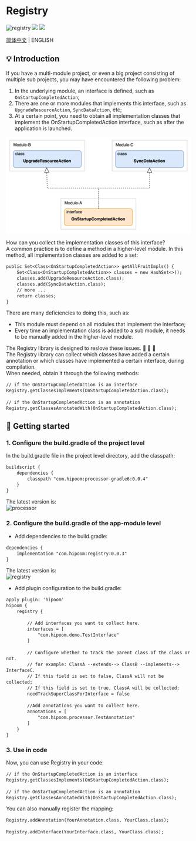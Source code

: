 # Registry

![registry](https://img.shields.io/maven-central/v/com.hipoom/registry)    ![](https://img.shields.io/github/last-commit/hipoom/registry?color=blue)     ![](https://img.shields.io/github/license/hipoom/registry)

[简体中文](https://github.com/hipoom/registry/blob/main/README-CN.md) | ENGLISH


## 💡 Introduction
If you have a multi-module project, or even a big project consisting of multiple sub projects, you may have encountered the following problem:
1. In the underlying module, an interface is defined, such as `OnStartupCompletedAction`;
2. There are one or more modules that implements this interface, such as `UpgradeResourceAction`, `SyncDataAction`, etc;
3. At a certain point, you need to obtain all implementation classes that implement the OnStartupCompletedAction interface, such as after the application is launched.

![](./doc-resources/case.jpg)

How can you collect the implementation classes of this interface?  
A common practice is to define a method in a higher-level module. In this method, all implementation classes are added to a set:  
```
public Set<Class<OnStartupCompletedAction>> getAllFruitImpls() {
    Set<Class<OnStartupCompletedAction>> classes = new HashSet<>();
    classes.add(UpgradeResourceAction.class);
    classes.add(SyncDataAction.class);
    // more ...
    return classes;
}
```

There are many deficiencies to doing this, such as:  
* This module must depend on all modules that implement the interface;
* Every time an implementation class is added to a sub module, it needs to be manually added in the higher-level module.

The Registry library is designed to reslove these issues. 🎉 🎉 🎉  
The Registry library can collect which classes have added a certain annotation or which classes have implemented a certain interface, during compilation.  
When needed, obtain it through the following methods:  
```
// if the OnStartupCompletedAction is an interface
Registry.getClassesImplements(OnStartupCompletedAction.class);

// if the OnStartupCompletedAction is an annotation
Registry.getClassesAnnotatedWith(OnStartupCompletedAction.class);
```


## 🔨 Getting started
### 1. Configure the build.gradle of the project level
In the build.gradle file in the project level directory, add the classpath:
```
buildscript {
    dependencies {
        classpath "com.hipoom:processor-gradle6:0.0.4"
    }
}
```
The latest version is:  
![processor](https://img.shields.io/maven-central/v/com.hipoom/processor-gradle6) 

### 2. Configure the build.gradle of the app-module level
* Add dependencies to the build.gradle:
```
dependencies {
    implementation "com.hipoom:registry:0.0.3"
}
```
The latest version is:  
![registry](https://img.shields.io/maven-central/v/com.hipoom/registry) 

* Add plugin configuration to the build.gradle:
```
apply plugin: 'hipoom'
hipoom {
    registry {
        
        // Add interfaces you want to collect here.
        interfaces = [
            "com.hipoom.demo.TestInterface"
        ]

        // Configure whether to track the parent class of the class or not.
        // for example: ClassA --extends--> ClassB --implements--> InterfaceC.
        // If this field is set to false, ClassA will not be collected;
        // If this field is set to true, ClassA will be collected;
        needTrackSuperClassForInterface = false

        //Add annotations you want to collect here.
        annotations = [
            "com.hipoom.processor.TestAnnotation"
        ]
    }
}
```

### 3. Use in code
Now, you can use Registry in your code:
```
// if the OnStartupCompletedAction is an interface
Registry.getClassesImplements(OnStartupCompletedAction.class);

// if the OnStartupCompletedAction is an annotation
Registry.getClassesAnnotatedWith(OnStartupCompletedAction.class);
```

You can also manually register the mapping:
```
Registry.addAnnotation(YourAnnotation.class, YourClass.class);

Registry.addInterface(YourInterface.class, YourClass.class);
```
